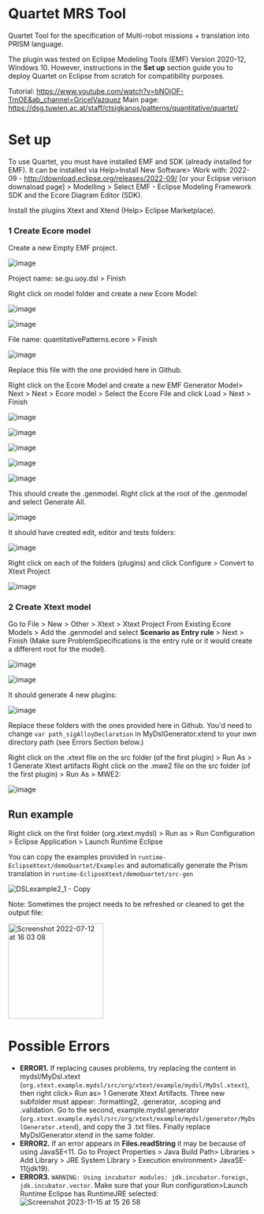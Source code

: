 # Quartet MRS Tool
Quartet Tool for the specification of Multi-robot missions + translation into PRISM language.

The plugin was tested on Eclipse Modeling Tools (EMF) Version 2020-12, Windows 10. However, instructions in the **Set up** section guide you to deploy Quartet on Eclipse from scratch for compatibility purposes.

Tutorial:
https://www.youtube.com/watch?v=bNOjOF-TmOE&ab_channel=GricelVazquez
Main page:
https://dsg.tuwien.ac.at/staff/ctsigkanos/patterns/quantitative/quartet/


# Set up

To use Quartet, you must have installed EMF and SDK (already installed for EMF). It can be installed via Help>Install New Software> Work with: 2022-09 - http://download.eclipse.org/releases/2022-09/ [or your Eclipse verison downaload page] > Modelling > Select EMF - Eclipse Modeling Framework SDK and the Ecore Diagram Editor (SDK).

Install the plugins Xtext and Xtend (Help> Eclipse Marketplace).


### 1 Create Ecore model

Create a new Empty EMF project.

![image](https://user-images.githubusercontent.com/63869574/157302815-76010dfd-5cc3-4748-8a54-599e32c91b28.png)

Project name: se.gu.uoy.dsl > Finish

Right click on model folder and create a new Ecore Model:

![image](https://user-images.githubusercontent.com/63869574/157302954-64ee4b16-b2e1-4cc2-ad83-f8cd034a3cb5.png)

![image](https://user-images.githubusercontent.com/63869574/157302995-35c49c86-dd84-427c-b213-3ef4b93f1a59.png)

File name: quantitativePatterns.ecore > Finish

![image](https://user-images.githubusercontent.com/63869574/157303148-d87b5443-1f5c-48d6-a9f7-ca6b67a7c945.png)

Replace this file with the one provided here in Github.

Right click on the Ecore Model and create a new EMF Generator Model> Next > Next > Ecore model > Select the Ecore File and click Load > Next > Finish

![image](https://user-images.githubusercontent.com/63869574/157303557-c53455a1-9242-43f8-93ce-e0fbebc55e20.png)

![image](https://user-images.githubusercontent.com/63869574/157303582-9bec7d30-45da-4cf8-b034-066927108cd8.png)

![image](https://user-images.githubusercontent.com/63869574/157303629-c46f8f66-a32a-4e94-a911-956a7dfb0e36.png)

![image](https://user-images.githubusercontent.com/63869574/157303651-3ffd446b-2b8b-4c2a-9bae-269c15bfb300.png)

![image](https://user-images.githubusercontent.com/63869574/157303676-8369f471-cfd5-418e-ad95-660df05fdb02.png)

This should create the .genmodel. Right click at the root of the .genmodel and select Generate All.

![image](https://user-images.githubusercontent.com/63869574/157303738-2fc08257-0cf5-47e5-870c-a1571508725b.png)

It should have created edit, editor and tests folders:

![image](https://user-images.githubusercontent.com/63869574/157303770-a5cae357-5b30-4dd0-9d98-a9c67297117c.png)

Right click on each of the folders (plugins) and click Configure > Convert to Xtext Project

![image](https://user-images.githubusercontent.com/63869574/157303845-8cd6cb9f-80db-42c2-ad7e-1d932fd38e97.png)

### 2 Create Xtext model

Go to File > New > Other > Xtext > Xtext Project From Existing Ecore Models > Add the .genmodel and select **Scenario as Entry rule** > Next > Finish
(Make sure ProblemSpecifications is the entry rule or it would create a different root for the model).

![image](https://user-images.githubusercontent.com/63869574/157304022-08fef1ad-3a43-4f4f-aabd-13ee6c6224ef.png)

![image](https://user-images.githubusercontent.com/63869574/198169946-d45f7d31-8140-42f8-97a3-625d3ebdf69a.png)

It should generate 4 new plugins:

![image](https://user-images.githubusercontent.com/63869574/157304117-8c0b7fd3-b38c-4126-b9e8-8cc52e0ddc05.png)

Replace these folders with the ones provided here in Github. You'd need to change ```var path_sigAlloyDeclaration``` in MyDslGenerator.xtend to your own directory path (see Errors Section below.)

Right click on the .xtext file on the src folder (of the first plugin) > Run As > 1 Generate Xtext artifacts
Right click on the .mwe2 file on the src folder (of the first plugin) > Run As > MWE2:

![image](https://user-images.githubusercontent.com/63869574/157304320-169262e6-d270-4230-89b5-a93961967b0c.png)




## Run example

Right click on the first folder (org.xtext.mydsl) > Run as > Run Configuration > Eclipse Application > Launch Runtime Eclipse

You can copy the examples provided in ```runtime-EclipseXtext/demoQuartet/Examples``` and automatically generate the Prism translation in ```runtime-EclipseXtext/demoQuartet/src-gen```

![DSLexample2_1 - Copy](https://user-images.githubusercontent.com/63869574/157305096-d1fc0e81-980a-4367-8a9a-a9f01a689621.JPG)


Note: Sometimes the project needs to be refreshed or cleaned to get the output file:

<img width="193" alt="Screenshot 2022-07-12 at 16 03 08" src="https://user-images.githubusercontent.com/63869574/178522451-ca18c2bb-c6de-42a7-b5d7-f6b3de2bf7a7.png">

# Possible Errors
- **ERROR1.** If replacing causes problems, try replacing the content in mydsl/MyDsl.xtext (```org.xtext.example.mydsl/src/org/xtext/example/mydsl/MyDsl.xtext```), then right click> Run as> 1 Generate Xtext Artifacts. Three new subfolder must appear: .formatting2, .generator, .scoping and .validation. Go to the second, example.mydsl.generator (```org.xtext.example.mydsl/src/org/xtext/example/mydsl/generator/MyDslGenerator.xtend```), and copy the 3 .txt files. Finally replace MyDslGenerator.xtend in the same folder.
- **ERROR2.** If an error appears in **Files.readString** it may be because of using JavaSE<11. Go to Project Properties > Java Build Path> Libraries > Add Library > JRE System Library > Execution environment> JavaSE-11(jdk19).
- **ERROR3.** ``WARNING: Using incubator modules: jdk.incubator.foreign, jdk.incubator.vector``. Make sure that your Run configuration>Launch Runtime Eclipse has RuntimeJRE selected:
![Screenshot 2023-11-15 at 15 26 58](https://github.com/Gricel-lee/Quartet-MRS-DSL/assets/63869574/75dab041-b0c3-40d4-bcc4-ef252520e04e)


